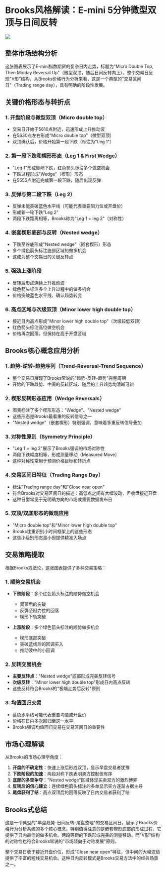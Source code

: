 # Brooks风格解读：E-mini 5分钟微型双顶与日间反转

![](https://www.brookstradingcourse.com/wp-content/uploads/2025/03/SP500-Emini-5-Min-Chart-Micro-Double-Top-Then-Midday-Reversal-Up.jpg)

## 整体市场结构分析

这张图表展示了E-mini指数期货的复杂日内走势，标题为"Micro Double Top, Then Midday Reversal Up"（微型双顶，随后日间反转向上）。整个交易日呈现"V形"结构，从Brooks价格行为分析来看，这是一个典型的"交易区间日"（Trading range day），具有明确的阶段性发展。

## 关键价格形态与转折点

### 1. 开盘阶段与微型双顶（Micro double top）
- 交易日开始于5610点附近，迅速形成上升推动波
- 在5630点左右形成"Micro double top"（微型双顶）
- 双顶确认后，价格开始第一段下跌（标注为"Leg 1"）

### 2. 第一段下跌和楔形形态（Leg 1 & First Wedge）
- "Leg 1"形成陡峭下跌，红色箭头标注多个做空机会
- 下跌过程形成"Wedge"（楔形）形态
- 在5555点附近完成第一段下跌，随后出现反弹

### 3. 反弹与第二段下跌（Leg 2）
- 反弹未能突破蓝色水平线（可能代表重要阻力位或开盘价）
- 形成新一轮下跌"Leg 2"
- 两段下跌距离相等，Brooks称为"Leg 1 = leg 2"（对称性）

### 4. 嵌套楔形底部与反转（Nested wedge）
- 下跌至谷底形成"Nested wedge"（嵌套楔形）形态
- 多个绿色箭头标注底部区域的做多机会
- 这成为整个交易日的关键反转点

### 5. 强劲上涨阶段
- 反转后形成连续上升推动波
- 绿色箭头标注多个上升过程中的做多机会
- 价格突破蓝色水平线，确认趋势转变

### 6. 高点区域与次级双顶（Minor lower high double top）
- 接近日内高点形成"Minor lower high double top"（次级较低双顶）
- 红色箭头标注高位做空机会
- 价格再次回落，但保持在高于开盘区域

## Brooks核心概念应用分析

### 1. 趋势-逆转-趋势序列（Trend-Reversal-Trend Sequence）
- 整个交易日展现了Brooks常说的"趋势-反转-趋势"完整周期
- 开始的下跌趋势、中间的反转区域、随后的上升趋势均清晰可辨

### 2. 楔形反转形态应用（Wedge Reversals）
- 图表标注了多个楔形形态："Wedge"、"Nested wedge"
- 这些形态是Brooks最看重的反转信号之一
- "Nested wedge"（嵌套楔形）特别强调，意味着多重反转信号叠加

### 3. 对称性原则（Symmetry Principle）
- "Leg 1 = leg 2"展示了Brooks强调的市场对称性
- 两段下跌幅度相等，形成测量移动（Measured Move）
- 这种对称性常用于预测价格目标和转折点

### 4. 交易区间日特征（Trading Range Day）
- 标注"Trading range day"和"Close near open"
- 符合Brooks对交易区间日的描述：高低点之间有大幅波动，但收盘接近开盘
- 这种日型常见于无明确方向的市场或重要数据发布日

### 5. 双顶/双底形态的微观应用
- "Micro double top"和"Minor lower high double top"
- Brooks注重识别小时间框架上的这些形态
- 这些小级别形态虽小但提供精准入场点

## 交易策略提取

根据Brooks方法论，这张图表提供了多种交易策略：

### 1. 顺势交易机会
- **下跌阶段**：多个红色箭头标注的顺势做空机会
  - 双顶后的突破
  - 反弹至阻力位的回落
  - 楔形下轨突破
  
- **上涨阶段**：多个绿色箭头标注的顺势做多机会
  - 楔形底部突破
  - 突破蓝线后的回调买入
  - 推动波中的小回调

### 2. 反转交易机会
- **主要反转点**："Nested wedge"底部形成完美反转信号
- **次级反转**："Minor lower high double top"形成日内高点反转
- 这些反转符合Brooks的"极端走势后反转"原则

### 3. 均值回归交易
- 蓝色水平线可能代表重要均值或开盘价
- 价格在日内多次回归至这一水平
- Brooks强调均值回归交易在交易区间日的重要性

## 市场心理解读

从Brooks的市场心理学角度：

1. **开盘的不确定性**：快速上涨后形成双顶，显示早盘交易者犹豫
2. **下跌阶段的加速**：两段对称下跌表明卖方控制但有序
3. **底部的多空争夺**："Nested wedge"区域体现买卖双方的激烈博弈
4. **反转后的信心建立**：连续绿色箭头标注的多单显示买方逐渐占据主导
5. **尾盘获利了结**：高点双顶后的回落反映了日内交易者获利了结

## Brooks式总结

这是一个典型的"早盘趋势-日间反转-尾盘整理"的交易区间日，展示了Brooks价格行为分析系统的多个核心概念。特别值得注意的是嵌套楔形底部的形成过程，它提供了日内最佳的做多机会。两段等距的下跌形成完美的测量移动，而"V形"结构的对称性也符合Brooks常说的"市场倾向于对称发展"原则。

整个交易日收于接近开盘价位，形成"Close near open"特征，但中间的大幅波动提供了丰富的短线交易机会。这种日内反转模式是Brooks交易方法中的经典场景之一。